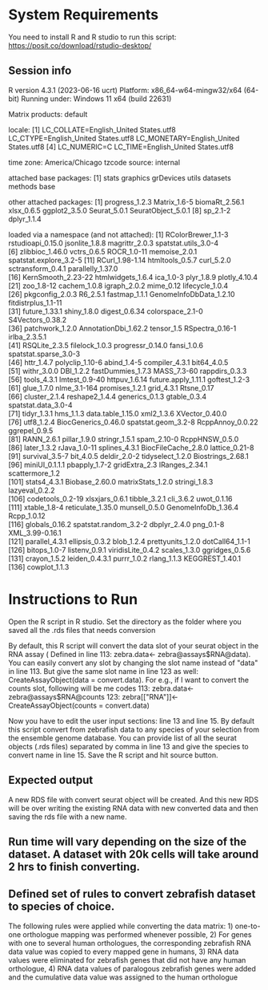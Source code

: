# System Requirements

You need to install R and R studio to run this script:  https://posit.co/download/rstudio-desktop/ 

## Session info

R version 4.3.1 (2023-06-16 ucrt)
Platform: x86_64-w64-mingw32/x64 (64-bit)
Running under: Windows 11 x64 (build 22631)

Matrix products: default


locale:
[1] LC_COLLATE=English_United States.utf8  LC_CTYPE=English_United States.utf8    LC_MONETARY=English_United States.utf8
[4] LC_NUMERIC=C                           LC_TIME=English_United States.utf8    

time zone: America/Chicago
tzcode source: internal

attached base packages:
[1] stats     graphics  grDevices utils     datasets  methods   base     

other attached packages:
[1] progress_1.2.3     Matrix_1.6-5       biomaRt_2.56.1     xlsx_0.6.5         ggplot2_3.5.0      Seurat_5.0.1       SeuratObject_5.0.1
[8] sp_2.1-2           dplyr_1.1.4       

loaded via a namespace (and not attached):
  [1] RColorBrewer_1.1-3      rstudioapi_0.15.0       jsonlite_1.8.8          magrittr_2.0.3          spatstat.utils_3.0-4   
  [6] zlibbioc_1.46.0         vctrs_0.6.5             ROCR_1.0-11             memoise_2.0.1           spatstat.explore_3.2-5 
 [11] RCurl_1.98-1.14         htmltools_0.5.7         curl_5.2.0              sctransform_0.4.1       parallelly_1.37.0      
 [16] KernSmooth_2.23-22      htmlwidgets_1.6.4       ica_1.0-3               plyr_1.8.9              plotly_4.10.4          
 [21] zoo_1.8-12              cachem_1.0.8            igraph_2.0.2            mime_0.12               lifecycle_1.0.4        
 [26] pkgconfig_2.0.3         R6_2.5.1                fastmap_1.1.1           GenomeInfoDbData_1.2.10 fitdistrplus_1.1-11    
 [31] future_1.33.1           shiny_1.8.0             digest_0.6.34           colorspace_2.1-0        S4Vectors_0.38.2       
 [36] patchwork_1.2.0         AnnotationDbi_1.62.2    tensor_1.5              RSpectra_0.16-1         irlba_2.3.5.1          
 [41] RSQLite_2.3.5           filelock_1.0.3          progressr_0.14.0        fansi_1.0.6             spatstat.sparse_3.0-3  
 [46] httr_1.4.7              polyclip_1.10-6         abind_1.4-5             compiler_4.3.1          bit64_4.0.5            
 [51] withr_3.0.0             DBI_1.2.2               fastDummies_1.7.3       MASS_7.3-60             rappdirs_0.3.3         
 [56] tools_4.3.1             lmtest_0.9-40           httpuv_1.6.14           future.apply_1.11.1     goftest_1.2-3          
 [61] glue_1.7.0              nlme_3.1-164            promises_1.2.1          grid_4.3.1              Rtsne_0.17             
 [66] cluster_2.1.4           reshape2_1.4.4          generics_0.1.3          gtable_0.3.4            spatstat.data_3.0-4    
 [71] tidyr_1.3.1             hms_1.1.3               data.table_1.15.0       xml2_1.3.6              XVector_0.40.0         
 [76] utf8_1.2.4              BiocGenerics_0.46.0     spatstat.geom_3.2-8     RcppAnnoy_0.0.22        ggrepel_0.9.5          
 [81] RANN_2.6.1              pillar_1.9.0            stringr_1.5.1           spam_2.10-0             RcppHNSW_0.5.0         
 [86] later_1.3.2             rJava_1.0-11            splines_4.3.1           BiocFileCache_2.8.0     lattice_0.21-8         
 [91] survival_3.5-7          bit_4.0.5               deldir_2.0-2            tidyselect_1.2.0        Biostrings_2.68.1      
 [96] miniUI_0.1.1.1          pbapply_1.7-2           gridExtra_2.3           IRanges_2.34.1          scattermore_1.2        
[101] stats4_4.3.1            Biobase_2.60.0          matrixStats_1.2.0       stringi_1.8.3           lazyeval_0.2.2         
[106] codetools_0.2-19        xlsxjars_0.6.1          tibble_3.2.1            cli_3.6.2               uwot_0.1.16            
[111] xtable_1.8-4            reticulate_1.35.0       munsell_0.5.0           GenomeInfoDb_1.36.4     Rcpp_1.0.12            
[116] globals_0.16.2          spatstat.random_3.2-2   dbplyr_2.4.0            png_0.1-8               XML_3.99-0.16.1        
[121] parallel_4.3.1          ellipsis_0.3.2          blob_1.2.4              prettyunits_1.2.0       dotCall64_1.1-1        
[126] bitops_1.0-7            listenv_0.9.1           viridisLite_0.4.2       scales_1.3.0            ggridges_0.5.6         
[131] crayon_1.5.2            leiden_0.4.3.1          purrr_1.0.2             rlang_1.1.3             KEGGREST_1.40.1        
[136] cowplot_1.1.3    

# Instructions to Run

Open the R script in R studio. Set the directory as the folder where you saved all the .rds files that needs conversion

By default, this R script will convert the data slot of your seurat object in the RNA assay ( Defined in line 113:  zebra.data<- zebra@assays$RNA@data). You can easily convert any slot by changing
the slot name instead of "data" in line 113. But give the same slot name in line 123 as well:  CreateAssayObject(data = convert.data). For e.g., if I want to convert the counts slot, following will be me codes
 113:  zebra.data<- zebra@assays$RNA@counts
 123:  zebra[["RNA"]]<- CreateAssayObject(counts = convert.data)

 Now you have to edit the user input sections: line 13 and line 15. By default this script convert from zebrafish data to any species of your selection from the ensemble genome database. You can provide list of all the 
 seurat objects (.rds files) separated by comma in line 13 and give the species to convert name in line 15. Save the R script and hit source button. 


 ## Expected output

 A new RDS file with convert seurat object will be created. And this new RDS will be over writing the existing RNA data with new converted data and then saving the rds file with a new name.

 ## Run time will vary depending on the size of the dataset. A dataset with 20k cells will take around 2 hrs to finish converting.


 ## Defined set of rules to convert zebrafish dataset to species of choice. 

The following rules were applied while converting the data matrix: 1) one-to-one orthologue mapping was performed whenever possible, 2) For genes with one to several human orthologues, the corresponding zebrafish RNA data value was copied to every mapped gene in humans, 3) RNA data values were eliminated for zebrafish genes that did not have any human orthologue, 4) RNA data values of paralogous zebrafish genes were added and the cumulative data value was assigned to the human orthologue 
 
